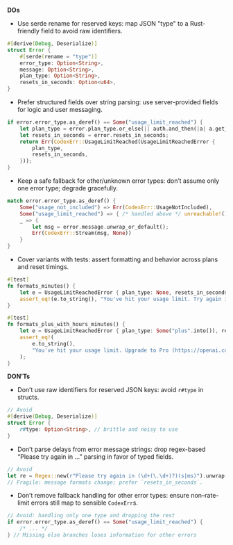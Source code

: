 **DOs**
- Use serde rename for reserved keys: map JSON "type" to a Rust-friendly field to avoid raw identifiers.
```rust
#[derive(Debug, Deserialize)]
struct Error {
    #[serde(rename = "type")]
    error_type: Option<String>,
    message: Option<String>,
    plan_type: Option<String>,
    resets_in_seconds: Option<u64>,
}
```

- Prefer structured fields over string parsing: use server-provided fields for logic and user messaging.
```rust
if error.error_type.as_deref() == Some("usage_limit_reached") {
    let plan_type = error.plan_type.or_else(|| auth.and_then(|a| a.get_plan_type()));
    let resets_in_seconds = error.resets_in_seconds;
    return Err(CodexErr::UsageLimitReached(UsageLimitReachedError {
        plan_type,
        resets_in_seconds,
    }));
}
```

- Keep a safe fallback for other/unknown error types: don’t assume only one error type; degrade gracefully.
```rust
match error.error_type.as_deref() {
    Some("usage_not_included") => Err(CodexErr::UsageNotIncluded),
    Some("usage_limit_reached") => { /* handled above */ unreachable!() }
    _ => {
        let msg = error.message.unwrap_or_default();
        Err(CodexErr::Stream(msg, None))
    }
}
```

- Cover variants with tests: assert formatting and behavior across plans and reset timings.
```rust
#[test]
fn formats_minutes() {
    let e = UsageLimitReachedError { plan_type: None, resets_in_seconds: Some(5 * 60) };
    assert_eq!(e.to_string(), "You've hit your usage limit. Try again in 5 minutes.");
}

#[test]
fn formats_plus_with_hours_minutes() {
    let e = UsageLimitReachedError { plan_type: Some("plus".into()), resets_in_seconds: Some(3*3600 + 32*60) };
    assert_eq!(
        e.to_string(),
        "You've hit your usage limit. Upgrade to Pro (https://openai.com/chatgpt/pricing) or try again in 3 hours 32 minutes."
    );
}
```

**DON’Ts**
- Don’t use raw identifiers for reserved JSON keys: avoid `r#type` in structs.
```rust
// Avoid
#[derive(Debug, Deserialize)]
struct Error {
    r#type: Option<String>, // brittle and noisy to use
}
```

- Don’t parse delays from error message strings: drop regex-based “Please try again in …” parsing in favor of typed fields.
```rust
// Avoid
let re = Regex::new(r"Please try again in (\d+(\.\d+)?)(s|ms)").unwrap();
// Fragile: message formats change; prefer `resets_in_seconds`.
```

- Don’t remove fallback handling for other error types: ensure non–rate-limit errors still map to sensible `CodexErr`s.
```rust
// Avoid: handling only one type and dropping the rest
if error.error_type.as_deref() == Some("usage_limit_reached") {
    /* ... */
} // Missing else branches loses information for other errors
```